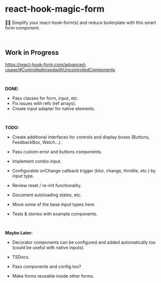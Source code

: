 react-hook-magic-form
=====================

🧙‍♂️ Simplify your react-hook-form(s) and reduce boilerplate with this smart form component.

<br />


Work in Progress
----------------

https://react-hook-form.com/advanced-usage/#ControlledmixedwithUncontrolledComponents

<br />


**DONE:**
- Pass classes for form, input, etc.
- Fix issues with refs (ref arrays).
- Create input adapter for native elements.

<br />


**TODO:**

- Create additional interfaces for controls and display boxes (Buttons, FeedbackBox, Watch...).

- Pass custom error and buttons components.

- Implement combo input.

- Configurable onChange callback trigger (blur, change, throttle, etc.) by input type.

- Review reset / re-init functionality.

- Document autoloading states, etc.

- Move some of the base input types here.

- Tests & stories with example components.

<br />


**Maybe Later:**

- Decorator components can be configured and added automatically too (could be useful with native inputs).

- TSDocs.

- Pass components and config too?

- Make forms reusable inside other forms.
